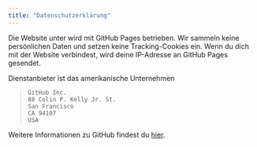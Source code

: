 ```yaml
---
title: "Datenschutzerklärung"
---
```

Die Website unter wird mit GitHub Pages betrieben. Wir sammeln keine persönlichen Daten und setzen keine Tracking-Cookies ein. Wenn du dich mit der Website verbindest, wird deine IP-Adresse an GitHub Pages gesendet. 

Dienstanbieter ist das amerikanische Unternehmen 
>`GitHub Inc.`  
>`88 Colin P. Kelly Jr. St.`  
>`San Francisco`  
>`CA 94107`  
>`USA`

Weitere Informationen zu GitHub findest du [hier](https://docs.github.com/en/free-pro-team@latest/github/site-policy/github-privacy-statement#github-pages).